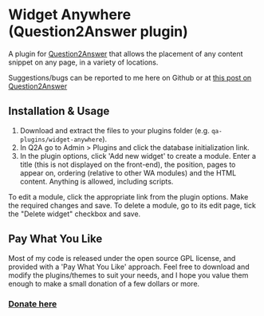 
Widget Anywhere (Question2Answer plugin)
=================================================

A plugin for [Question2Answer](http://www.question2answer.org) that allows the placement of any content snippet on any page, in a variety of locations.

Suggestions/bugs can be reported to me here on Github or at [this post on Question2Answer](http://www.question2answer.org/qa/15066/new-plugin-widget-anywhere-beta-help-suggest-new-positions)


Installation & Usage
-------------------------------------------------

1. Download and extract the files to your plugins folder (e.g. `qa-plugins/widget-anywhere`).
2. In Q2A go to Admin > Plugins and click the database initialization link.
3. In the plugin options, click 'Add new widget' to create a module. Enter a title (this is not displayed on the front-end), the position, pages to appear on, ordering (relative to other WA modules) and the HTML content. Anything is allowed, including scripts.

To edit a module, click the appropriate link from the plugin options. Make the required changes and save. To delete a module, go to its edit page, tick the "Delete widget" checkbox and save.


Pay What You Like
-------------------------------------------------

Most of my code is released under the open source GPL license, and provided with a 'Pay What You Like' approach. Feel free to download and modify the plugins/themes to suit your needs, and I hope you value them enough to make a small donation of a few dollars or more.

### [Donate here](https://www.paypal.com/cgi-bin/webscr?cmd=_s-xclick&hosted_button_id=4R5SHBNM3UDLU)

